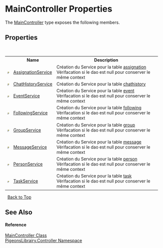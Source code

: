 # MainController Properties
 

The <a href="ef92cf0e-b93b-f11d-1cad-3caca4231fc8">MainController</a> type exposes the following members.


## Properties
&nbsp;<table><tr><th></th><th>Name</th><th>Description</th></tr><tr><td>![Public property](media/pubproperty.gif "Public property")</td><td><a href="f9a50dc0-340f-e444-dff7-ecd7a2755738">AssignationService</a></td><td>
Création du Service pour la table <a href="912fb7ce-cbcd-e571-4846-3144af127f9c">assignation</a> Vérifacation si le dao est null pour conserver le même context</td></tr><tr><td>![Public property](media/pubproperty.gif "Public property")</td><td><a href="0c38ed1b-32df-50e1-77f4-7a51fc2576df">ChatHistoryService</a></td><td>
Création du Service pour la table <a href="f6e3b8f2-5289-041c-bfed-7d1e9141308b">chathistory</a></td></tr><tr><td>![Public property](media/pubproperty.gif "Public property")</td><td><a href="cc8fc2f8-9969-e55f-be29-c20781075f49">EventService</a></td><td>
Création du Service pour la table <a href="62ad5042-cbd2-c4c9-25f7-10ea54ad8366">event</a> Vérifacation si le dao est null pour conserver le même context</td></tr><tr><td>![Public property](media/pubproperty.gif "Public property")</td><td><a href="ab40ba9e-31ea-1607-bba0-176cd08c21ce">FollowingService</a></td><td>
Création du Service pour la table <a href="31397466-28b4-3b58-1aa9-d8ca73b55c33">following</a> Vérifacation si le dao est null pour conserver le même context</td></tr><tr><td>![Public property](media/pubproperty.gif "Public property")</td><td><a href="50102552-78ba-a69e-6231-af94170d6b0f">GroupService</a></td><td>
Création du Service pour la table <a href="30daa006-0f38-7d8e-5d44-43f8187b044c">group</a> Vérifacation si le dao est null pour conserver le même context</td></tr><tr><td>![Public property](media/pubproperty.gif "Public property")</td><td><a href="5d0401d8-8b3c-553b-de60-ee4e4a75a30c">MessageService</a></td><td>
Création du Service pour la table <a href="891709b8-1ff0-58b3-9aa4-f3f06f37a146">message</a> Vérifacation si le dao est null pour conserver le même context</td></tr><tr><td>![Public property](media/pubproperty.gif "Public property")</td><td><a href="d03cb158-f0e0-2ca9-84ea-8db8b20feba4">PersonService</a></td><td>
Création du Service pour la table <a href="a9ed19a7-a394-5e30-cca4-a3883320ea27">person</a> Vérifacation si le dao est null pour conserver le même context</td></tr><tr><td>![Public property](media/pubproperty.gif "Public property")</td><td><a href="9e021ff5-a6a9-641e-36d2-c4341ffd2a8d">TaskService</a></td><td>
Création du Service pour la table <a href="ed7fd571-3ebd-bb10-4923-b1c31d5523f3">task</a> Vérifacation si le dao est null pour conserver le même context</td></tr></table>&nbsp;
<a href="#maincontroller-properties">Back to Top</a>

## See Also


#### Reference
<a href="ef92cf0e-b93b-f11d-1cad-3caca4231fc8">MainController Class</a><br /><a href="55678277-c7be-459a-277f-cb45581aba7a">PigeonsLibrairy.Controller Namespace</a><br />